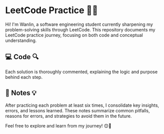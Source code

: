 # LeetCode Practice 📘✨

Hi! I'm Wanlin, a software engineering student currently sharpening my problem-solving skills through LeetCode. This repository documents my LeetCode practice journey, focusing on both code and conceptual understanding.

## 💻 Code 🔍
Each solution is thoroughly commented, explaining the logic and purpose behind each step.

## 📝 Notes 💡
After practicing each problem at least six times, I consolidate key insights, errors, and lessons learned. These notes summarize common pitfalls, reasons for errors, and strategies to avoid them in the future.

Feel free to explore and learn from my journey! 😊🚀
